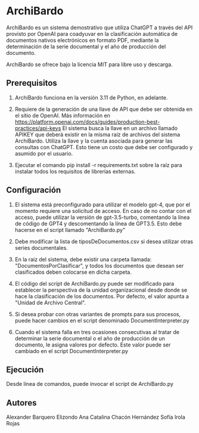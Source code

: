 # ArchiBardo

ArchiBardo es un sistema demostrativo que utiliza ChatGPT a través del API provisto por OpenAI para coadyuvar en la clasificación automática de documentos nativos electrónicos en formato PDF, mediante la determinación de la serie documental y el año de producción del documento.

ArchiBardo se ofrece bajo la licencia MIT para libre uso y descarga.

## Prerequisitos

1. ArchiBardo funciona en la versión 3.11 de Python, en adelante.

2. Requiere de la generación de una llave de API que debe ser obtenida en el sitio de OpenAI. Más información en https://platform.openai.com/docs/guides/production-best-practices/api-keys
El sistema busca la llave en un archivo llamado APIKEY que deberá existir en la misma raíz de archivos del sistema ArchiBardo. Utiliza la llave y la cuenta asociada para generar las consultas con ChatGPT. Esto tiene un costo que debe ser configurado y asumido por el usuario.

3. Ejecutar el comando pip install -r requirements.txt sobre la raíz para instalar todos los requisitos de librerías externas.

## Configuración

1. El sistema está preconfigurado para utilizar el modelo gpt-4, que por el momento requiere una solicitud de acceso. En caso de no contar con el acceso, puede utilizar la versión de gpt-3.5-turbo, comentando la línea de código de GPT4 y descomentando la línea de GPT3.5. Esto debe hacerse en el script llamado "ArchiBardo.py"

2. Debe modificar la lista de tiposDeDocumentos.csv si desea utilizar otras series documentales.

3. En la raíz del sistema, debe existir una carpeta llamada: "DocumentosPorClasificar", y todos los documentos que desean ser clasificados deben colocarse en dicha carpeta.

4. El código del script de ArchiBardo.py puede ser modificado para establecer la perspectiva de la unidad organizacional desde donde se hace la clasificación de los documentos. Por defecto, el valor apunta a "Unidad de Archivo Central".

5. Si desea probar con otras variantes de prompts para sus procesos, puede hacer cambios en el script denominado DocumentInterpreter.py

6. Cuando el sistema falla en tres ocasiones consecutivas al tratar de determinar la serie documental o el año de producción de un documento, le asigna valores por defecto. Este valor puede ser cambiado en el script DocumentInterpreter.py

## Ejecución

Desde línea de comandos, puede invocar el script de ArchiBardo.py

## Autores
Alexander Barquero Elizondo
Ana Catalina Chacón Hernández
Sofía Irola Rojas